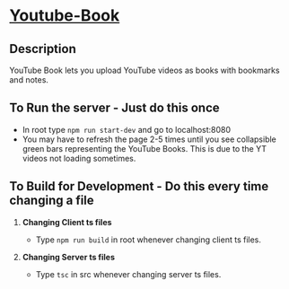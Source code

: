 # [Youtube-Book](https://cryptic-basin-95763.herokuapp.com/)

## Description
YouTube Book lets you upload YouTube videos as books with bookmarks and notes.

## To Run the server - Just do this once
* In root type `npm run start-dev` and go to localhost:8080
* You may have to refresh the page 2-5 times until you see collapsible green bars representing the YouTube Books. This is due to the YT videos not loading sometimes.

## To Build for Development - Do this every time changing a file
1. **Changing Client ts files**
    * Type `npm run build` in root whenever changing client ts files.

2. **Changing Server ts files**
    * Type `tsc` in src whenever changing server ts files.
